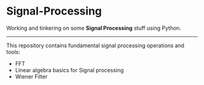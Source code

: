 # Signal-Processing
Working and tinkering on some **Signal Processing** stuff using Python.

---
This repository contains fundamental signal processing operations and tools:

- FFT
- Linear algebra basics for Signal processing
- Wiener Filter

